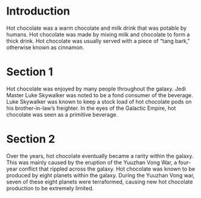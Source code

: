 # Introduction

Hot chocolate was a warm chocolate and milk drink that was potable by humans.
Hot chocolate was made by mixing milk and chocolate to form a thick drink.
Hot chocolate was usually served with a piece of “tang bark," otherwise known as cinnamon.

# Section 1

Hot chocolate was enjoyed by many people throughout the galaxy.
Jedi Master Luke Skywalker was noted to be a fond consumer of the beverage.
Luke Skywalker was known to keep a stock load of hot chocolate pods on his brother-in-law’s freighter.
In the eyes of the Galactic Empire, hot chocolate was seen as a primitive beverage.

# Section 2

Over the years, hot chocolate eventually became a rarity within the galaxy.
This was mainly caused by the eruption of the Yuuzhan Vong War, a four-year conflict that rippled across the galaxy.
Hot chocolate was known to be produced by eight planets within the galaxy.
During the Yuuzhan Vong war, seven of these eight planets were terraformed, causing new hot chocolate production to be extremely limited.
